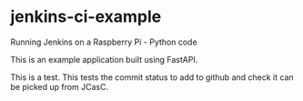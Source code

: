 # jenkins-ci-example
Running Jenkins on a Raspberry Pi - Python code

This is an example application built using FastAPI.

This is a test. This tests the commit status to add to github and check it can be picked up from JCasC.
